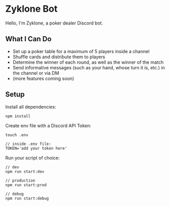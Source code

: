# Zyklone Bot

Hello, I'm Zyklone, a poker dealer Discord bot.

## What I Can Do

- Set up a poker table for a maximum of 5 players inside a channel
- Shuffle cards and distribute them to players
- Determine the winner of each round, as well as the winner of the match
- Send informative messages (such as your hand, whose turn it is, etc.) in the channel or via DM
- (more features coming soon)

## Setup

Install all dependencies:
    
    npm install

Create env file with a Discord API Token:

    touch .env

    // inside .env file:
    TOKEN='add your token here'

Run your script of choice:

    // dev
    npm run start:dev

    // production
    npm run start:prod

    // debug
    npm run start:debug
